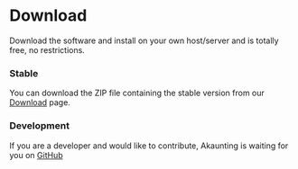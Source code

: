 Download
========

Download the software and install on your own host/server and is totally free, no restrictions.

### Stable

You can download the ZIP file containing the stable version from our [Download](https://akaunting.com/download) page.

### Development

If you are a developer and would like to contribute, Akaunting is waiting for you on [GitHub](https://github.com/akaunting)